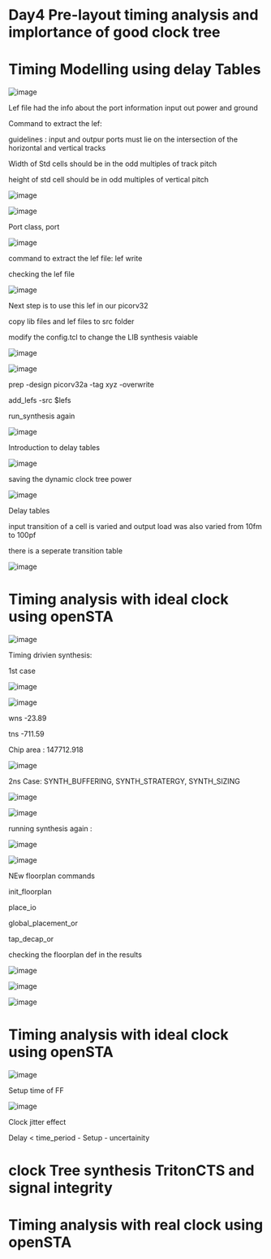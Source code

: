 # Day4 Pre-layout timing analysis and implortance of good clock tree



# Timing Modelling using delay Tables


![image](https://github.com/user-attachments/assets/7466d68c-79a3-4a3e-bf8f-51dff9955bfb) 

Lef file had the info about the port information input out power and ground

Command to extract the lef: 

guidelines : input and outpur ports must lie on the intersection of the horizontal and vertical tracks

Width of Std cells should be in the odd multiples of track pitch

height of std cell should be in odd multiples of vertical pitch

![image](https://github.com/user-attachments/assets/7af6513d-279b-4d17-8eb9-aca057b952cc)

![image](https://github.com/user-attachments/assets/049bbc2c-802f-422b-9898-9164b96b9dc3)


Port class, port  

![image](https://github.com/user-attachments/assets/375cebb6-b2da-4e52-9297-68605ea27129)

command to extract the lef file:  lef write

checking the lef file 

![image](https://github.com/user-attachments/assets/83931caf-490f-4ca8-8d3e-d4af7276d082)

Next step is to use this lef in our picorv32

copy lib files and lef files to src folder

modify the config.tcl to change the LIB synthesis vaiable

![image](https://github.com/user-attachments/assets/5a4dceb4-6699-476f-8c35-f5ebf88ae093)

![image](https://github.com/user-attachments/assets/b9e056ec-a6f3-4ce6-a3e5-406e607795b5)

prep -design picorv32a -tag xyz -overwrite

add_lefs -src $lefs

run_synthesis again 

![image](https://github.com/user-attachments/assets/33240702-d4b5-414d-825f-d43173a5dd0f)

Introduction to delay tables 

![image](https://github.com/user-attachments/assets/2efcef73-1d84-4c06-bb4f-29de9c2d9eff)

saving the dynamic clock tree power 

![image](https://github.com/user-attachments/assets/6bb8849c-31f0-41b2-ba95-c74be496633c)

Delay tables 

input transition of a cell is varied and output load was also varied from 10fm to 100pf

there is a seperate transition table 

![image](https://github.com/user-attachments/assets/92a5f325-9c7a-457d-9c28-1acca6f3d30b)


# Timing analysis with ideal clock using openSTA
![image](https://github.com/user-attachments/assets/0e5cce82-c8a4-49c5-874c-fa955e207809)


Timing drivien synthesis:

1st case 

![image](https://github.com/user-attachments/assets/d80049bd-a696-4e42-b3d7-782a88097876)

![image](https://github.com/user-attachments/assets/5a90b209-d653-497d-93d4-847d40d059a6)

wns -23.89

tns -711.59

Chip area : 147712.918

![image](https://github.com/user-attachments/assets/99a970d0-d385-405b-89dc-3e2e10013441)


2ns Case: 
SYNTH_BUFFERING, SYNTH_STRATERGY, SYNTH_SIZING

![image](https://github.com/user-attachments/assets/4363c2d9-e281-45d4-b2dd-a403824e6564)

![image](https://github.com/user-attachments/assets/f0781f6c-309c-452f-8bc4-e31666411548)

running synthesis again : 

![image](https://github.com/user-attachments/assets/bff583e4-a26f-401b-bb6c-6bfebb87a5dd)

![image](https://github.com/user-attachments/assets/6476ef1b-c1c2-455d-93d8-5924a8307e1a)


NEw floorplan commands

init_floorplan

place_io

global_placement_or

tap_decap_or

checking the floorplan def in the results 

![image](https://github.com/user-attachments/assets/8f8ad0a9-eec3-4b6b-8987-d354d5061bce)

![image](https://github.com/user-attachments/assets/09449dc4-2f31-4640-951d-ce52d2a8f84c)

![image](https://github.com/user-attachments/assets/a2f8ec0f-58eb-44e0-81e3-942277041227)

# Timing analysis with ideal clock using openSTA

![image](https://github.com/user-attachments/assets/b8ccebd2-aa8b-4aca-a68c-01491251cfe7)

Setup time of FF

![image](https://github.com/user-attachments/assets/ee18f6b4-962b-489f-afda-2d38bb61ecf4)

Clock jitter effect 

Delay < time_period - Setup - uncertainity



# clock Tree synthesis TritonCTS and signal integrity


# Timing analysis with real clock using openSTA
